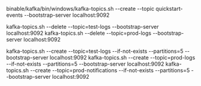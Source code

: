 ﻿binable/kafka/bin/windows/kafka-topics.sh --create --topic quickstart-events --bootstrap-server localhost:9092

kafka-topics.sh --delete --topic=test-logs --bootstrap-server localhost:9092
kafka-topics.sh --delete --topic=prod-logs --bootstrap-server localhost:9092

kafka-topics.sh --create --topic=test-logs --if-not-exists --partitions=5 --bootstrap-server localhost:9092
kafka-topics.sh --create --topic=prod-logs --if-not-exists --partitions=5 --bootstrap-server localhost:9092
kafka-topics.sh --create --topic=prod-notifications --if-not-exists --partitions=5 --bootstrap-server localhost:9092